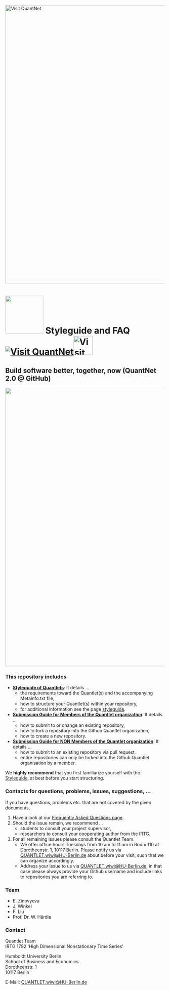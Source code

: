 
[<img src="https://github.com/QuantLet/Styleguide-and-FAQ/blob/master/pictures/banner.png" width="880" alt="Visit QuantNet">](http://quantlet.de/index.php?p=info)

# <img src="pictures/githublogo.png" width="120" /> **Styleguide and FAQ** [<img src="https://github.com/QuantLet/Styleguide-and-FAQ/blob/master/pictures/qloqo.png" alt="Visit QuantNet">](http://quantlet.de/)[<img src="https://github.com/QuantLet/Styleguide-and-FAQ/blob/master/pictures/QN2.png" width="60" alt="Visit QuantNet 2.0">](http://quantlet.de/d3/ia)


## Build software better, together, now (QuantNet 2.0 @ GitHub)
<img src="pictures/RapidPrototyping.png" width="880" />

### This repository includes
- [__Styleguide of Quantlets__](guidelines/Styleguide_Guide_GitHub.pdf): It details ...
	- the requirements toward the Quantlet(s) and the accompanying Metainfo.txt file,
	- how to structure your Quantlet(s) within your repository,
	- for additional information see the page [styleguide](Styleguide_additional.md).
- [__Submission Guide for Members of the Quantlet organization__](guidelines/Submission_Guide_GitHub_Members.pdf): It details ...
	- how to submit to or change an existing repository,
	- how to fork a repository into the Github Quantlet organization,
	- how to create a new repository.
- [__Submission Guide for NON Members of the Quantlet organization__](guidelines/Submission_Guide_GitHub_Non_Members.pdf): It details ...
	- how to submit to an existing repository via pull request,
	- entire repositories can only be forked into the Github Quantlet organisation by a member. 

We **highly recommend** that you first familiarize yourself with the [Styleguide](guidelines/Styleguide_Guide_GitHub.pdf), at best before you start structuring.

### Contacts for questions, problems, issues, suggestions, ...
If you have questions, problems etc. that are not covered by the given documents, 
1. Have a look at our [Frequently Asked Questions page](https://github.com/QuantLet/Styleguide-and-FAQ/blob/master/guidelines/20210706_Styleguide_Guide_GitHub_FAQ.pdf).
2. Should the issue remain, we recommend ...
	- students to  consult your project supervisor,
	- researchers to consult your cooperating author from the IRTG. 
3. For all remaining issues please consult the Quantlet Team.
	- We offer office hours Tuesdays from 10 am to 11 am in Room 110 at Dorotheenstr. 1, 10117 Berlin. Please notify us via QUANTLET.wiwi@HU-Berlin.de about before your visit, such that we can organize accordingly.
	- Address your issue to us via QUANTLET.wiwi@HU-Berlin.de, in that case please always provide your Github username and include links to repositories you are referring to. 

### Team
- E. Zinovyeva
- J. Winkel
- F. Liu
- Prof. Dr. W. Härdle

### Contact
Quantlet Team <br/>
IRTG 1792 'High Dimensional Nonstationary Time Series'<br/>

Humboldt University Berlin <br/>
School of Business and Economics<br/>
Dorotheenstr. 1<br/>
10117 Berlin<br/>

E-Mail: QUANTLET.wiwi@HU-Berlin.de

